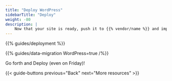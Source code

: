 ```yaml
---
title: "Deploy WordPress"
sidebarTitle: "Deploy"
weight: -80
description: |
    Now that your site is ready, push it to {{% vendor/name %}} and import your data.
---
```


{{% guides/deployment %}}

{{% guides/data-migration WordPress=true /%}}

Go forth and Deploy (even on Friday)!

{{< guide-buttons previous="Back" next="More resources" >}}

